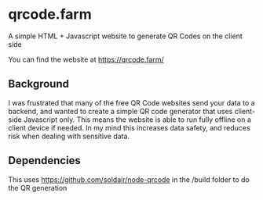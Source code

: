 # qrcode.farm
A simple HTML + Javascript website to generate QR Codes on the client side

You can find the website at https://qrcode.farm/

## Background
I was frustrated that many of the free QR Code websites send your data to a backend, and wanted to create a simple QR code generator that uses client-side Javascript only. This means the website is able to run fully offline on a client device if needed. In my mind this increases data safety, and reduces risk when dealing with sensitive data.

## Dependencies
This uses https://github.com/soldair/node-qrcode in the /build folder to do the QR generation

